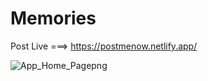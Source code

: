 # Memories
Post Live  ===> https://postmenow.netlify.app/

![App_Home_Pagepng](https://user-images.githubusercontent.com/102853832/210141433-caac2ac7-d151-4b81-a0c7-577055a79696.png)
